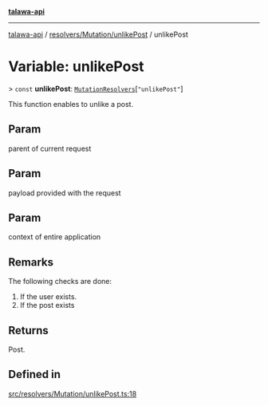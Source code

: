[**talawa-api**](../../../../README.md)

***

[talawa-api](../../../../modules.md) / [resolvers/Mutation/unlikePost](../README.md) / unlikePost

# Variable: unlikePost

\> `const` **unlikePost**: [`MutationResolvers`](../../../../types/generatedGraphQLTypes/type-aliases/MutationResolvers.md)\[`"unlikePost"`\]

This function enables to unlike a post.

## Param

parent of current request

## Param

payload provided with the request

## Param

context of entire application

## Remarks

The following checks are done:
1. If the user exists.
2. If the post exists

## Returns

Post.

## Defined in

[src/resolvers/Mutation/unlikePost.ts:18](https://github.com/PalisadoesFoundation/talawa-api/blob/3a5276aff43f5de4f7fab3ec9683a420dcdc7a06/src/resolvers/Mutation/unlikePost.ts#L18)
